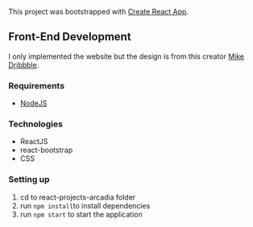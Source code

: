 This project was bootstrapped with [Create React App](https://github.com/facebook/create-react-app).


## Front-End Development

I only implemented the website but the design is from this creator [Mike Dribbble](https://dribbble.com/shots/10994361-Arcadia-Web-studio/attachments/2593019?mode=media).

### Requirements
+ [NodeJS](https://nodejs.org/en/)

### Technologies
+ ReactJS
+ react-bootstrap
+ CSS

### Setting up
1. cd to react-projects-arcadia folder
2. run `npm install`to install dependencies
3. run `npm start` to start the application 
